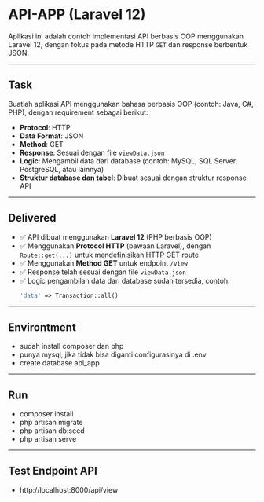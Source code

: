 # API-APP (Laravel 12)

Aplikasi ini adalah contoh implementasi API berbasis OOP menggunakan Laravel 12, dengan fokus pada metode HTTP `GET` dan response berbentuk JSON.

---

## Task

Buatlah aplikasi API menggunakan bahasa berbasis OOP (contoh: Java, C#, PHP), dengan requirement sebagai berikut:

- **Protocol**: HTTP  
- **Data Format**: JSON  
- **Method**: GET  
- **Response**: Sesuai dengan file `viewData.json`  
- **Logic**: Mengambil data dari database (contoh: MySQL, SQL Server, PostgreSQL, atau lainnya)  
- **Struktur database dan tabel**: Dibuat sesuai dengan struktur response API

---

## Delivered

- ✅ API dibuat menggunakan **Laravel 12** (PHP berbasis OOP)
- ✅ Menggunakan **Protocol HTTP** (bawaan Laravel), dengan `Route::get(...)` untuk mendefinisikan HTTP GET route
- ✅ Menggunakan **Method GET** untuk endpoint `/view`
- ✅ Response telah sesuai dengan file `viewData.json`
- ✅ Logic pengambilan data dari database sudah tersedia, contoh:
  ```php
  'data' => Transaction::all()

  
---

  ## Environtment
  
- sudah install composer dan php
- punya mysql, jika tidak bisa diganti configurasinya di .env
- create database api_app

---

  ## Run
  
- composer install
- php artisan migrate
- php artisan db:seed
- php artisan serve

---

  ## Test Endpoint API

- http://localhost:8000/api/view
